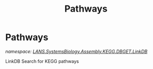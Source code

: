 ﻿---
title: Pathways
---

# Pathways
_namespace: [LANS.SystemsBiology.Assembly.KEGG.DBGET.LinkDB](N-LANS.SystemsBiology.Assembly.KEGG.DBGET.LinkDB.html)_

LinkDB Search for KEGG pathways




